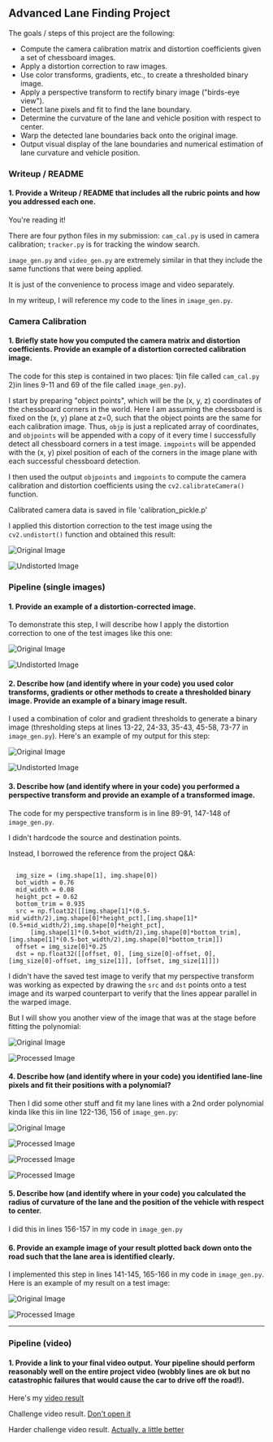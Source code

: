 ## Advanced Lane Finding Project

The goals / steps of this project are the following:

* Compute the camera calibration matrix and distortion coefficients given a set of chessboard images.
* Apply a distortion correction to raw images.
* Use color transforms, gradients, etc., to create a thresholded binary image.
* Apply a perspective transform to rectify binary image ("birds-eye view").
* Detect lane pixels and fit to find the lane boundary.
* Determine the curvature of the lane and vehicle position with respect to center.
* Warp the detected lane boundaries back onto the original image.
* Output visual display of the lane boundaries and numerical estimation of lane curvature and vehicle position.

### Writeup / README

#### 1. Provide a Writeup / README that includes all the rubric points and how you addressed each one.

You're reading it!

There are four python files in my submission: `cam_cal.py` is used in camera calibration; `tracker.py` is for tracking the window search.

`image_gen.py` and `video_gen.py` are extremely similar in that they include the same functions that were being applied.

It is just of the convenience to process image and video separately.

In my writeup, I will reference my code to the lines in `image_gen.py`.

### Camera Calibration

#### 1. Briefly state how you computed the camera matrix and distortion coefficients. Provide an example of a distortion corrected calibration image.

The code for this step is contained in two places:
  1)in file called `cam_cal.py`
  2)in lines 9-11 and 69 of the file called `image_gen.py`).  

I start by preparing "object points", which will be the (x, y, z) coordinates of the chessboard corners in the world. Here I am assuming the chessboard is fixed on the (x, y) plane at z=0, such that the object points are the same for each calibration image.  Thus, `objp` is just a replicated array of coordinates, and `objpoints` will be appended with a copy of it every time I successfully detect all chessboard corners in a test image.  `imgpoints` will be appended with the (x, y) pixel position of each of the corners in the image plane with each successful chessboard detection.  

I then used the output `objpoints` and `imgpoints` to compute the camera calibration and distortion coefficients using the `cv2.calibrateCamera()` function.

Calibrated camera data is saved in file 'calibration_pickle.p'  

I applied this distortion correction to the test image using the `cv2.undistort()` function and obtained this result:

![Original Image](output_images/calibration1.jpg)

![Undistorted Image](output_images/result1.jpg)

### Pipeline (single images)

#### 1. Provide an example of a distortion-corrected image.
To demonstrate this step, I will describe how I apply the distortion correction to one of the test images like this one:

![Original Image](output_images/test2.jpg)

![Undistorted Image](output_images/result2.jpg)

#### 2. Describe how (and identify where in your code) you used color transforms, gradients or other methods to create a thresholded binary image.  Provide an example of a binary image result.
I used a combination of color and gradient thresholds to generate a binary image (thresholding steps at lines 13-22, 24-33, 35-43, 45-58, 73-77 in `image_gen.py`).  Here's an example of my output for this step:

![Original Image](output_images/test3.jpg)

![Undistorted Image](output_images/result3.jpg)

#### 3. Describe how (and identify where in your code) you performed a perspective transform and provide an example of a transformed image.

The code for my perspective transform is in line 89-91, 147-148 of `image_gen.py`.

I didn't hardcode the source and destination points.

Instead, I borrowed the reference from the project Q&A:

<pre><code>
  img_size = (img.shape[1], img.shape[0])
  bot_width = 0.76
  mid_width = 0.08
  height_pct = 0.62
  bottom_trim = 0.935
  src = np.float32([[img.shape[1]*(0.5-mid_width/2),img.shape[0]*height_pct],[img.shape[1]*(0.5+mid_width/2),img.shape[0]*height_pct],
      [img.shape[1]*(0.5+bot_width/2),img.shape[0]*bottom_trim], [img.shape[1]*(0.5-bot_width/2),img.shape[0]*bottom_trim]])
  offset = img_size[0]*0.25
  dst = np.float32([[offset, 0], [img_size[0]-offset, 0], [img_size[0]-offset, img_size[1]], [offset, img_size[1]]])
</code></pre>

I didn't have the saved test image to verify that my perspective transform was working as expected by drawing the `src` and `dst` points onto a test image and its warped counterpart to verify that the lines appear parallel in the warped image.

But I will show you another view of the image that was at the stage before fitting the polynomial:

![Original Image](output_images/test4.jpg)

![Processed Image](output_images/result4.jpg)

#### 4. Describe how (and identify where in your code) you identified lane-line pixels and fit their positions with a polynomial?

Then I did some other stuff and fit my lane lines with a 2nd order polynomial kinda like this iin line 122-136, 156 of `image_gen.py`:

![Original Image](output_images/test5.jpg)

![Processed Image](output_images/result5.jpg)

![Processed Image](output_images/result6.jpg)

![Processed Image](output_images/result7.jpg)

#### 5. Describe how (and identify where in your code) you calculated the radius of curvature of the lane and the position of the vehicle with respect to center.

I did this in lines 156-157 in my code in `image_gen.py`

#### 6. Provide an example image of your result plotted back down onto the road such that the lane area is identified clearly.

I implemented this step in lines 141-145, 165-166 in my code in `image_gen.py`.  Here is an example of my result on a test image:

![Original Image](output_images/test5.jpg)

![Processed Image](output_images/result8.jpg)

---

### Pipeline (video)

#### 1. Provide a link to your final video output.  Your pipeline should perform reasonably well on the entire project video (wobbly lines are ok but no catastrophic failures that would cause the car to drive off the road!).

Here's my [video result](https://youtu.be/QY7mWZAL248)

Challenge video result. [Don't open it](https://youtu.be/uJKOsHahDIk)

Harder challenge video result. [Actually, a little better](https://youtu.be/abcd-zN1xEU)
